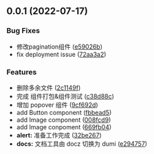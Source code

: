 ## 0.0.1 (2022-07-17)


### Bug Fixes

* 修改pagination组件 ([e59026b](https://github.com/axnir/lsbcc-ui/commit/e59026baa157ad84887712edd016c7fbe0461066))
* fix deployment issue ([72aa3a2](https://github.com/axnir/lsbcc-ui/commit/72aa3a290b503845fde84cee05da1c031229485d))


### Features

* 删除多余文件 ([2c1149f](https://github.com/axnir/lsbcc-ui/commit/2c1149f6926403eb50cbfbe911c1bbde88f0ed14))
* 完成 组件打包&组件测试 ([c38d88c](https://github.com/axnir/lsbcc-ui/commit/c38d88c2f37867319a14db2d0554f014f2a487b2))
* 增加 popover 组件 ([9cf692d](https://github.com/axnir/lsbcc-ui/commit/9cf692d7c3b4a5b8513663d81759e4de29c306cd))
* add Button component ([fbbead5](https://github.com/axnir/lsbcc-ui/commit/fbbead58b01d493088695d7f4fa2631760896c68))
* add Image component ([008fcd9](https://github.com/axnir/lsbcc-ui/commit/008fcd9c1cce655a4aaaafc5020aca8b7ab7e894))
* add Image conpoment ([669fb04](https://github.com/axnir/lsbcc-ui/commit/669fb04546addfde5174b2f5e6998831acc7a8ab))
* **alert:** 准备工作完成 ([32be267](https://github.com/axnir/lsbcc-ui/commit/32be267ebeef78ade2b3dfcc7b5150a497cc7803))
* **docs:** 文档工具由 docz 切换为 dumi ([e294757](https://github.com/axnir/lsbcc-ui/commit/e29475752745923f435a5ea175f7db3b6c4af1d3))




